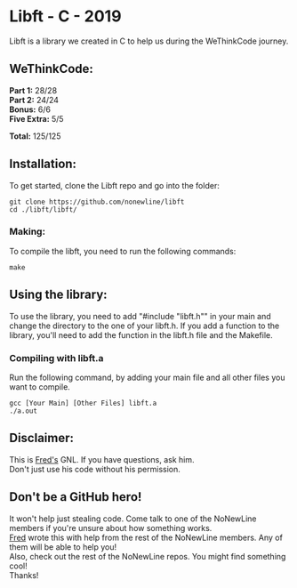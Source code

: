 # Libft - C - 2019

Libft is a library we created in C to help us during the WeThinkCode journey.

## WeThinkCode:

**Part 1:** 28/28  
**Part 2:** 24/24  
**Bonus:**  6/6  
**Five Extra:** 5/5  
  
**Total:** 125/125

## Installation:

To get started, clone the Libft repo and go into the folder:

```
git clone https://github.com/nonewline/libft
cd ./libft/libft/
```

### Making:

To compile the libft, you need to run the following commands:

```
make
```

## Using the library:

To use the library, you need to add "#include "libft.h"" in your main and change the directory to the one of your libft.h.
If you add a function to the library, you'll need to add the function in the libft.h file and the Makefile.

### Compiling with libft.a

Run the following command, by adding your main file and all other files you want to compile.

```
gcc [Your Main] [Other Files] libft.a
./a.out
```

## Disclaimer:  

This is [Fred's](https://github.com/fwmoor) GNL. If you have questions, ask him.  
Don't just use his code without his permission.

## Don't be a GitHub hero!

It won't help just stealing code. Come talk to one of the NoNewLine members if you're unsure about how something works.  
[Fred](https://github.com/fwmoor) wrote this with help from the rest of the NoNewLine members. Any of them will be able to help you!  
Also, check out the rest of the NoNewLine repos. You might find something cool!  
Thanks!

